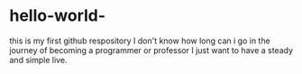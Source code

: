 # hello-world-
this is my first github respository
I don't know how long can i  go in the journey of becoming a programmer or professor
I just want to have a steady and simple live. 

